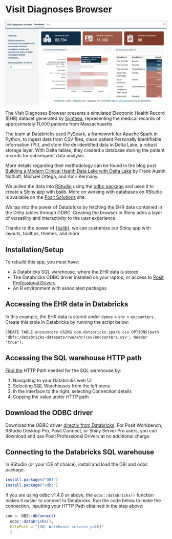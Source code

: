# Visit Diagnoses Browser

![](browser.png)

The Visit Diagnoses Browser presents a simulated Electronic Health Record (EHR) dataset generated by [Synthea](https://synthetichealth.github.io/synthea/), representing the medical records of approximately 11,000 patients from Massachusetts.

The team at Databricks used PySpark, a framework for Apache Spark in Python, to ingest data from CSV files, clean patient Personally Identifiable Information (PII), and store the de-identified data in Delta Lake, a robust storage layer. With Delta tables, they created a database storing the patient records for subsequent data analysis.

More details regarding their methodology can be found in the blog post [Building a Modern Clinical Health Data Lake with Delta Lake](https://www.databricks.com/blog/2020/04/21/building-a-modern-clinical-health-data-lake-with-delta-lake.html) by Frank Austin Nothaft, Michael Ortega, and Amir Kermany.

We pulled the data into [RStudio](https://posit.co/download/rstudio-desktop/) using the [odbc package](https://odbc.r-dbi.org/) and used it to create a [Shiny app](https://shiny.posit.co/) with [bslib](https://rstudio.github.io/bslib/index.html). More on working with databases on RStudio is available on the [Posit Solutions](https://solutions.posit.co/connections/db/) site.

We tap into the power of Databricks by fetching the EHR data contained in the Delta tables through ODBC. Creating the browser in Shiny adds a layer of versatility and interactivity to the user experience.

Thanks to the power of [{bslib}](https://rstudio.github.io/bslib/), we can customize our Shiny app with layouts, tooltips, themes, and more.

## Installation/Setup

To rebuild this app, you must have:

* A Databricks SQL warehouse, where the EHR data is stored
* The Databricks ODBC driver installed on your laptop, or access to [Posit Professional Drivers](https://docs.posit.co/pro-drivers/)
* An R environment with associated packages

## Accessing the EHR data in Databricks

In this example, the EHR data is stored under `demos` > `ehr` > `encounters`. Create this table in Databricks by running the script below:

```
CREATE TABLE encounters USING com.databricks.spark.csv OPTIONS(path 'dbfs:/databricks-datasets/rwe/ehr/csv/encounters.csv', header "true");
```

## Accessing the SQL warehouse HTTP path

[Find the](https://solutions.posit.co/connections/db/databases/databricks/#databricks-http-path) HTTP Path needed for the SQL warehouse by:

1. Navigating to your Databricks web UI
1. Selecting SQL Warehouses from the left menu
1. In the interface to the right, selecting Connection details
1. Copying the value under HTTP path

## Download the ODBC driver

Download the ODBC driver [directly from Databricks](https://www.databricks.com/spark/odbc-drivers-download). For Posit Workbench, RStudio Desktop Pro, Posit Connect, or Shiny Server Pro users, you can download and use Posit Professional Drivers at no additional charge.

## Connecting to the Databricks SQL warehouse

In RStudio (or your IDE of choice), install and load the DBI and odbc package. 

```r
install.packages("DBI")
install.package("odbc")
```

If you are using odbc v1.4.0 or above, the `odbc::databricks()` function makes it easier to connect to Databricks. Run the code below to make the connection, inputting your HTTP Path obtained in the step above:

```r
con <- DBI::dbConnect(
  odbc::databricks(),
  httpPath = "[SQL Warehouse service path]"
  )
```



